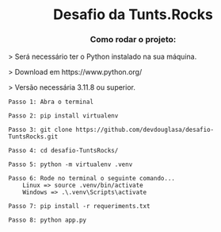 <h1 align="center">Desafio da Tunts.Rocks</h1>
<h3 align="center">Como rodar o projeto:</h3>
<p>> Será necessário ter o Python instalado na sua máquina.</p>
<p>> Download em <a>https://www.python.org/</a></p>
<p>> Versão necessária 3.11.8 ou superior.</p>


````
Passo 1: Abra o terminal

Passo 2: pip install virtualenv

Passo 3: git clone https://github.com/devdouglasa/desafio-TuntsRocks.git

Passo 4: cd desafio-TuntsRocks/

Passo 5: python -m virtualenv .venv

Passo 6: Rode no terminal o seguinte comando...
    Linux => source .venv/bin/activate
    Windows => .\.venv\Scripts\activate

Passo 7: pip install -r requeriments.txt

Passo 8: python app.py
````